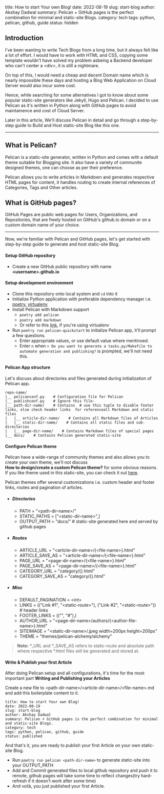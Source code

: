 title: How to start Your own Blog!
date: 2022-08-19
slug: start-blog
author: Akshay Dadwal
summary: Pelican + GitHub pages is the perfect combination for minimal and static-site Blogs.
category: tech
tags: python, pelican, github, guide
status: hidden

## Introduction
I've been wanting to write Tech Blogs from a long time, but it always felt like
a lot of effort.
I would have to work with HTML and CSS, copying some template wouldn't have
solved my problem asbeing a Backend developer who can't center a <div\>, it is
still a nightmare.

On top of this, I would need a cheap and decent Domain name which is nearly
impossible these days and hosting a Blog Web Application on Cloud Server would
also incur some cost.

Hence, while searching for some alternatives I got to know about some popular
static-site generators like Jekyll, Hugo and Pelican.
I decided to use Pelican as it's written in Python along with GitHub pages to
avoid maintainence and cost of Cloud Server.

Later in this article, We'll discuss Pelican in detail and go through a
step-by-step guide to Build and Host static-site Blog like this one.

--------------------------------------------------------------------------------
## What is Pelican?
Pelican is a static-site generator, written in Python and comes with a default
theme suitable for Blogging site.
It also have a variety of communite designed themes, one can choose as per their
preference.

Pelican allows you to write articles in Markdown and generates respective
HTML pages for content, it handles routing to create internal references of
Categories, Tags and Other articles.


## What is GitHub pages?
GitHub Pages are public web pages for Users, Organizations, and Repositories,
that are freely hosted on GitHub's github.io domain or on a custom domain name
of your choice.

--------------------------------------------------------------------------------
Now, we're familiar with Pelican and GitHub pages, let's get started with
step-by-step guide to generate and host static-site Blog. 


#### Setup GitHub repository
- Create a new GitHub public repository with name **<username\>.github.io**


#### Setup development environment
- Clone this repository onto local system and `cd` into it
- Initialize Python application with preferable dependency manager i.e. [poetry](https://python-poetry.org/), [virtualenv](https://virtualenv.pypa.io/en/latest/)
- Install Pelican with Markdown support
	- `poetry add pelican`
	- `poetry add markdown`
	- Or refer to this [link](https://docs.getpelican.com/en/latest/install.html), if you're using virtualenv
- Run `poetry run pelican-quickstart` to initialize Pelican app, it'll prompt a few questions.
	- Enter appropriate values, or use default value where mentinoed.
	- Enter `n` when `> Do you want to generate a tasks.py/Makefile to automate generation and publishing?` is prompted, we'll not need this.


#### Pelican App structure
Let's discuss about directories and files generated during initialization of Pelican app.

```
repo-name/
|__ pelicanconf.py    # Configuration file for Pelican
|__ publishconf.py    # Ignore this file- 
|__ path-dir-name/    # Contains  # use this tuple to disable footer links, else check header links  for referenceall Markdown and static files
|	|__ article-dir-name/    # Contains all Markdown files of Articles  
|	|__	static-dir-name/    # Contains all static files and sub-directories
|	|__	page-dir-name/    # Contains Markdown files of special pages
|__ docs/    # Contains Pelican generated static-site
```

#### Configure Pelican theme
Pelican have a wide-range of community themes and also allows you to create your own theme, we'll not discuss  
**How to design/create a custom Pelican theme?** for some obvious reasons.  
If you like theme used in this static-site, you can check it out [here](https://github.com/nairobilug/pelican-alchemy).

Pelican themes offer several customizations i.e. custom header and footer links, routes and pagination of articles.


- ##### Directories
	- PATH = "<path-dir-name\>/"
	- STATIC_PATHS = ["<static-dir-name\>",]
	- OUTPUT_PATH = "docs/"  # static-site generated here and served by github pages

- ##### Routes
	- ARTICLE_URL = "<article-dir-name\>/{<file-name\>}.html"
	- ARTICLE_SAVE_AS = "<article-dir-name\>/{<file-name\>}.html"
	- PAGE_URL = "<page-dir-name\>/{<file-name\>}.html"
	- PAGE_SAVE_AS = "<page-dir-name\>/{<file-name\>}.html"
	- CATEGORY_URL = "category/{<category-name>}.html"
	- CATEGORY_SAVE_AS = "category/{<category-name>}.html"

- ##### Misc
	- DEFAULT_PAGINATION = <int\>
	- LINKS = (("Link #1", "<static-route\>"), ("Link #2", "<static-route\>"))  # header links
	- FOOTER_LINKS = (("", "#"),)
	- AUTHOR_URL = "<page-dir-name\>/authors/{<author-file-name\>}.html"
	- SITEIMAGE = "<static-dir-name\>/<file-name>.jpeg width=200px height=200px"
	- THEME = "themes/pelican-alchemy/alchemy"

> **Note:** \*\_URL and \*\_SAVE\_AS refers to static-route and absolute path where respective \*.html files will be generated and stored at.


#### Write & Publish your first Article
After doing Pelican setup and all configurations, it's time for the most important part **Writing and Publishing your Articles**

Create a new file to <path-dir-name\>/<article-dir-name\>/<file-name\>.md and add this boilerplate content to it.

```
title: How to start Your own Blog!
date: 2022-08-19
slug: start-blog
author: Akshay Dadwal
summary: Pelican + GitHub pages is the perfect combination for minimal and static-site Blogs.
category: tech
tags: python, pelican, github, guide
status: published
```

And that's it, you are ready to publish your first Article on your own static-site Blog.

- Run `poetry run pelican <path-dir-name>` to generate static-site into your OUTPUT_PATH
- Add and Commit generated files to local github repository and push it to remote, github pages will take some time to reflect changes(try hard-refresh if it doesn't work after some time)
- And voilà, you just published your first Article.
